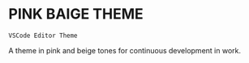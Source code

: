 # **PINK BAIGE THEME**

	VSCode Editor Theme

A theme in pink and beige tones for continuous development in work.